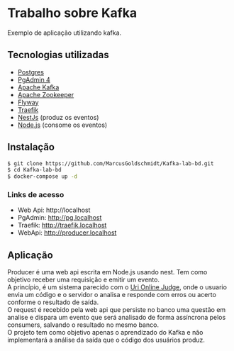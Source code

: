 # Trabalho sobre Kafka 

Exemplo de aplicação utilizando kafka.

## Tecnologias utilizadas

- [Postgres](https://www.postgresql.org/)
- [PgAdmin 4](https://www.pgadmin.org/)
- [Apache Kafka](http://kafka.apache.org/)
- [Apache Zookeeper](https://zookeeper.apache.org/)
- [Flyway](https://flywaydb.org/)
- [Traefik](https://traefik.io)
- [NestJs](https://nestjs.com/) (produz os eventos)
- [Node.js](https://nodejs.org/) (consome os eventos)

## Instalação

```bash
$ git clone https://github.com/MarcusGoldschmidt/Kafka-lab-bd.git
$ cd Kafka-lab-bd
$ docker-compose up -d
```

### Links de acesso

- Web Api: http://localhost
- PgAdmin: http://pg.localhost
- Traefik: http://traefik.localhost
- WebApi: http://producer.localhost

## Aplicação

Producer é uma web api escrita em Node.js usando nest. Tem como objetivo receber uma requisição e emitir um evento.  
A princípio, é um sistema parecido com o [Uri Online Judge](https://www.urionlinejudge.com.br), onde o usuario envia um código e o servidor o analisa e responde com erros ou acerto conforme o resultado de saída.  
O request é recebido pela web api que persiste no banco uma questão em analise e dispara um evento que será analisado de forma assíncrona pelos consumers, salvando o resultado no mesmo banco.  
O projeto tem como objetivo apenas o aprendizado do Kafka e não implementará a análise da saída que o código dos usuários produz.  
